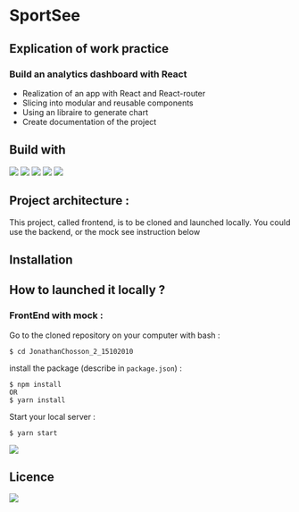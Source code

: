 # SportSee

## Explication of work practice

### Build an analytics dashboard with React

-   Realization of an app with React and React-router
-   Slicing into modular and reusable components
-   Using an libraire to generate chart
-   Create documentation of the project

## Build with

<img src="https://img.shields.io/badge/css3%20-%231572B6.svg?&style=for-the-badge&logo=css3&logoColor=white"/>
<img src="https://img.shields.io/badge/html5%20-%23E34F26.svg?&style=for-the-badge&logo=html5&logoColor=white"/>
<img src="https://img.shields.io/badge/git%20-%23F05033.svg?&style=for-the-badge&logo=git&logoColor=white"/>
<img src="https://img.shields.io/badge/javascript-%23323330.svg?style=for-the-badge&logo=javascript&logoColor=%23F7DF1E"/>
<img src="https://img.shields.io/badge/react-%2320232a.svg?style=for-the-badge&logo=react&logoColor=%2361DAFB">

## Project architecture :

This project, called frontend, is to be cloned and launched locally.
You could use the backend, or the mock see instruction below

## Installation

## How to launched it locally ?

### FrontEnd with mock :

Go to the cloned repository on your computer with bash :

```
$ cd JonathanChosson_2_15102010
```

install the package (describe in `package.json`) :

```
$ npm install
OR
$ yarn install
```

Start your local server :

```
$ yarn start
```

<img src='https://img.shields.io/badge/Autor-Chosson Jonathan-blue' />

## Licence

<img src='https://forthebadge.com/images/badges/open-source.svg' />
